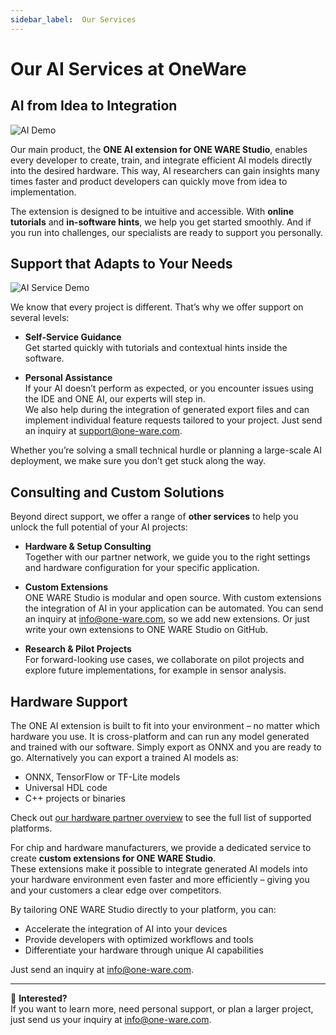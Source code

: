 ```yaml
---
sidebar_label:  Our Services
---
```

# Our AI Services at OneWare

## AI from Idea to Integration

![AI Demo](/img/studio/slides/ai.png)  

Our main product, the **ONE AI extension for ONE WARE Studio**, enables every developer to create, train, and integrate efficient AI models directly into the desired hardware. This way, AI researchers can gain insights many times faster and product developers can quickly move from idea to implementation.

The extension is designed to be intuitive and accessible. With **online tutorials** and **in-software hints**, we help you get started smoothly. And if you run into challenges, our specialists are ready to support you personally.

## Support that Adapts to Your Needs

![AI Service Demo](/img/ai/quality_dev.png)  

We know that every project is different. That’s why we offer support on several levels:

- **Self-Service Guidance**  
  Get started quickly with tutorials and contextual hints inside the software.  

- **Personal Assistance**  
  If your AI doesn’t perform as expected, or you encounter issues using the IDE and ONE AI, our experts will step in.  
  We also help during the integration of generated export files and can implement individual feature requests tailored to your project. Just send an inquiry at [support@one-ware.com](mailto:support@one-ware.com).

Whether you’re solving a small technical hurdle or planning a large-scale AI deployment, we make sure you don’t get stuck along the way.

## Consulting and Custom Solutions

Beyond direct support, we offer a range of **other services** to help you unlock the full potential of your AI projects:

- **Hardware & Setup Consulting**  
  Together with our partner network, we guide you to the right settings and hardware configuration for your specific application.  

- **Custom Extensions**  
  ONE WARE Studio is modular and open source. With custom extensions the integration of AI in your application can be automated. You can send an inquiry at [info@one-ware.com](mailto:info@oneware.com), so we add new extensions. Or just write your own extensions to ONE WARE Studio on GitHub.

- **Research & Pilot Projects**  
  For forward-looking use cases, we collaborate on pilot projects and explore future implementations, for example in sensor analysis.  

## Hardware Support

The ONE AI extension is built to fit into your environment – no matter which hardware you use.  It is cross-platform and can run any model generated and trained with our software. Simply export as ONNX and you are ready to go.
Alternatively you can export a trained AI models as:
  
- ONNX, TensorFlow or TF-Lite models  
- Universal HDL code  
- C++ projects or binaries

Check out [our hardware partner overview](/docs/one-ai/96-partners.md) to see the full list of supported platforms.

For chip and hardware manufacturers, we provide a dedicated service to create **custom extensions for ONE WARE Studio**.  
These extensions make it possible to integrate generated AI models into your hardware environment even faster and more efficiently – giving you and your customers a clear edge over competitors.  

By tailoring ONE WARE Studio directly to your platform, you can:  
- Accelerate the integration of AI into your devices  
- Provide developers with optimized workflows and tools  
- Differentiate your hardware through unique AI capabilities  

Just send an inquiry at [info@one-ware.com](mailto:info@oneware.com).

---

📩 **Interested?**  
If you want to learn more, need personal support, or plan a larger project, just send us your inquiry at [info@one-ware.com](mailto:info@oneware.com).